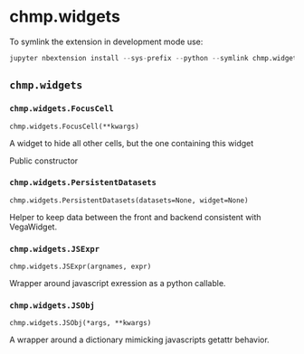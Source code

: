 # chmp.widgets

To symlink the extension in development mode use:

```python
jupyter nbextension install --sys-prefix --python --symlink chmp.widgets
```

## `chmp.widgets`


### `chmp.widgets.FocusCell`
`chmp.widgets.FocusCell(**kwargs)`

A widget to hide all other cells, but the one containing this widget

Public constructor


### `chmp.widgets.PersistentDatasets`
`chmp.widgets.PersistentDatasets(datasets=None, widget=None)`

Helper to keep data between the front and backend consistent with VegaWidget.


### `chmp.widgets.JSExpr`
`chmp.widgets.JSExpr(argnames, expr)`

Wrapper around javascript exression as a python callable.


### `chmp.widgets.JSObj`
`chmp.widgets.JSObj(*args, **kwargs)`

A wrapper around a dictionary mimicking javascripts getattr behavior.

